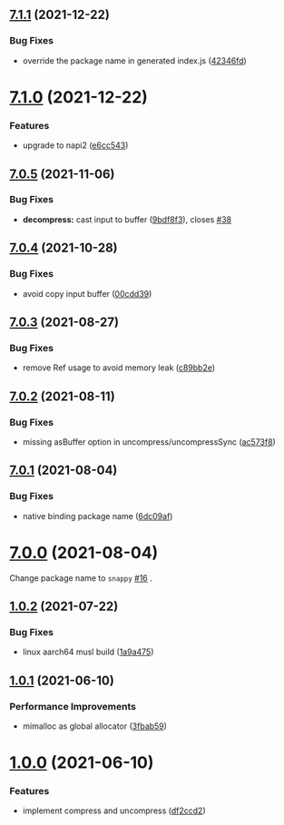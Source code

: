 ## [7.1.1](https://github.com/Brooooooklyn/snappy/compare/v7.1.0...v7.1.1) (2021-12-22)


### Bug Fixes

* override the package name in generated index.js ([42346fd](https://github.com/Brooooooklyn/snappy/commit/42346fdd78ad4aa91e65a5d0cd176ea716459f72))



# [7.1.0](https://github.com/Brooooooklyn/snappy/compare/v7.0.5...v7.1.0) (2021-12-22)

### Features

- upgrade to napi2 ([e6cc543](https://github.com/Brooooooklyn/snappy/commit/e6cc5433eb503987d7e6f09f4346c7d317a3fccf))

## [7.0.5](https://github.com/Brooooooklyn/snappy/compare/v7.0.4...v7.0.5) (2021-11-06)

### Bug Fixes

- **decompress:** cast input to buffer ([9bdf8f3](https://github.com/Brooooooklyn/snappy/commit/9bdf8f39d4a6792798a3641b6a5b4d2d5dfe6b45)), closes [#38](https://github.com/Brooooooklyn/snappy/issues/38)

## [7.0.4](https://github.com/Brooooooklyn/snappy/compare/v7.0.3...v7.0.4) (2021-10-28)

### Bug Fixes

- avoid copy input buffer ([00cdd39](https://github.com/Brooooooklyn/snappy/commit/00cdd39a9576567620216ad01c8d063bac32ac77))

## [7.0.3](https://github.com/Brooooooklyn/snappy/compare/v7.0.2...v7.0.3) (2021-08-27)

### Bug Fixes

- remove Ref usage to avoid memory leak ([c89bb2e](https://github.com/Brooooooklyn/snappy/commit/c89bb2e278a1f9ad3a2e14c790e069bc699fe492))

## [7.0.2](https://github.com/Brooooooklyn/snappy/compare/v7.0.1...v7.0.2) (2021-08-11)

### Bug Fixes

- missing asBuffer option in uncompress/uncompressSync ([ac573f8](https://github.com/Brooooooklyn/snappy/commit/ac573f8523abd7cd3642eb8557fc51f43acbc34c))

## [7.0.1](https://github.com/Brooooooklyn/snappy/compare/v7.0.0...v7.0.1) (2021-08-04)

### Bug Fixes

- native binding package name ([6dc09af](https://github.com/Brooooooklyn/snappy/commit/6dc09af844700875dd1594fb70ec3b3af37de78b))

# [7.0.0](https://github.com/Brooooooklyn/snappy/compare/v1.0.2...v7.0.0) (2021-08-04)

Change package name to `snappy` [#16](https://github.com/Brooooooklyn/snappy/issues/16) .

## [1.0.2](https://github.com/Brooooooklyn/snappy/compare/v1.0.1...v1.0.2) (2021-07-22)

### Bug Fixes

- linux aarch64 musl build ([1a9a475](https://github.com/Brooooooklyn/snappy/commit/1a9a475c2aef170abfd9e1e4d8eeb4d955384fa0))

## [1.0.1](https://github.com/Brooooooklyn/snappy/compare/v1.0.0...v1.0.1) (2021-06-10)

### Performance Improvements

- mimalloc as global allocator ([3fbab59](https://github.com/Brooooooklyn/snappy/commit/3fbab59ba2c095bb1b2a819eb3445ca06fc743c4))

# [1.0.0](https://github.com/Brooooooklyn/snappy/compare/df2ccd289ca2418504aff3a8fd65cc75c34ce6d8...v1.0.0) (2021-06-10)

### Features

- implement compress and uncompress ([df2ccd2](https://github.com/Brooooooklyn/snappy/commit/df2ccd289ca2418504aff3a8fd65cc75c34ce6d8))
